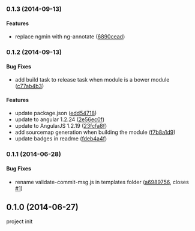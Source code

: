 <a name="0.1.3"></a>
### 0.1.3 (2014-09-13)


#### Features

* replace ngmin with ng-annotate ([6890cead](https://github.com/litixsoft/generator-lx-module/commit/6890ceadca3278ea353ab92a7d2367109fb51a37))


<a name="0.1.2"></a>
### 0.1.2 (2014-09-13)


#### Bug Fixes

* add build task to release task when module is a bower module ([c77ab4b3](https://github.com/litixsoft/generator-lx-module/commit/c77ab4b3c10765871a97451f79f3d1cda5a1b222))


#### Features

* update package.json ([edd54718](https://github.com/litixsoft/generator-lx-module/commit/edd54718c9e3df5fc23864cdb600718674a14b93))
* update to angular 1.2.24 ([2e56ec0f](https://github.com/litixsoft/generator-lx-module/commit/2e56ec0fe81c32edf9ff7f7a9b9a76a520f8b8c5))
* update to AngularJS 1.2.19 ([23fcfa8f](https://github.com/litixsoft/generator-lx-module/commit/23fcfa8f949748fe4e5610fac4f188aab0b53694))
* add sourcemap generation when building the module ([f7b8a1d9](https://github.com/litixsoft/generator-lx-module/commit/f7b8a1d9f6f6568a246751fcc2b81034ba0e3ecd))
* update badges in readme ([fdeb4a4f](https://github.com/litixsoft/generator-lx-module/commit/fdeb4a4fa5c2b3f8999fe1f08cb63f6c7470998c))


<a name="0.1.1"></a>
### 0.1.1 (2014-06-28)


#### Bug Fixes

* rename validate-commit-msg.js in templates folder ([a6989756](https://github.com/litixsoft/generator-lx-module/commit/a69897565c087d8bf254d0060d9e0795e4af671f), closes [#1](https://github.com/litixsoft/generator-lx-module/issues/1))


<a name="0.1.0"></a>
## 0.1.0 (2014-06-27)

project init